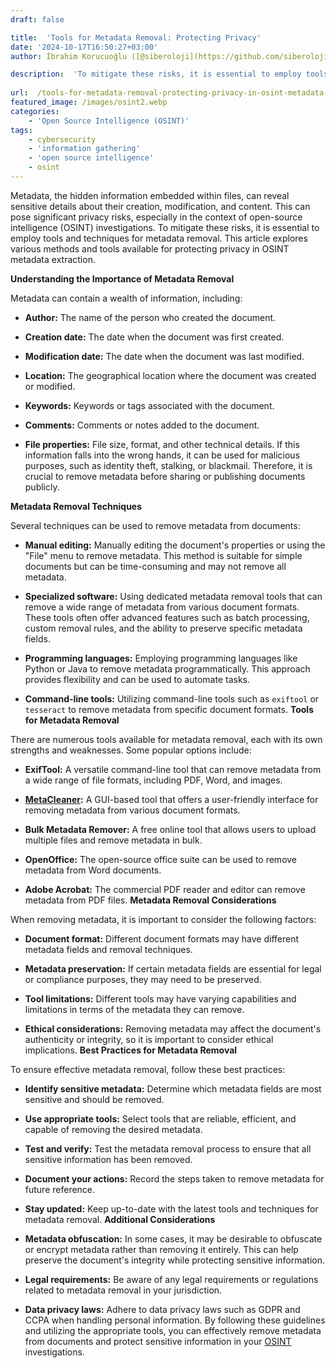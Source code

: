 ```yaml
---
draft: false

title:  'Tools for Metadata Removal: Protecting Privacy'
date: '2024-10-17T16:50:27+03:00'
author: İbrahim Korucuoğlu ([@siberoloji](https://github.com/siberoloji))

description:  'To mitigate these risks, it is essential to employ tools and techniques for metadata removal. This article explores tools available for metadata extraction.' 
 
url:  /tools-for-metadata-removal-protecting-privacy-in-osint-metadata-extraction/
featured_image: /images/osint2.webp
categories:
    - 'Open Source Intelligence (OSINT)'
tags:
    - cybersecurity
    - 'information gathering'
    - 'open source intelligence'
    - osint
---
```



Metadata, the hidden information embedded within files, can reveal sensitive details about their creation, modification, and content. This can pose significant privacy risks, especially in the context of open-source intelligence (OSINT) investigations. To mitigate these risks, it is essential to employ tools and techniques for metadata removal. This article explores various methods and tools available for protecting privacy in OSINT metadata extraction.



**Understanding the Importance of Metadata Removal**



Metadata can contain a wealth of information, including:


* **Author:** The name of the person who created the document.

* **Creation date:** The date when the document was first created.

* **Modification date:** The date when the document was last modified.   

* **Location:** The geographical location where the document was created or modified.

* **Keywords:** Keywords or tags associated with the document.

* **Comments:** Comments or notes added to the document.

* **File properties:** File size, format, and other technical details.
If this information falls into the wrong hands, it can be used for malicious purposes, such as identity theft, stalking, or blackmail. Therefore, it is crucial to remove metadata before sharing or publishing documents publicly.



**Metadata Removal Techniques**



Several techniques can be used to remove metadata from documents:


* **Manual editing:** Manually editing the document's properties or using the "File" menu to remove metadata. This method is suitable for simple documents but can be time-consuming and may not remove all metadata.

* **Specialized software:** Using dedicated metadata removal tools that can remove a wide range of metadata from various document formats. These tools often offer advanced features such as batch processing, custom removal rules, and the ability to preserve specific metadata fields.

* **Programming languages:** Employing programming languages like Python or Java to remove metadata programmatically. This approach provides flexibility and can be used to automate tasks.

* **Command-line tools:** Utilizing command-line tools such as `exiftool` or `tesseract` to remove metadata from specific document formats.
**Tools for Metadata Removal**



There are numerous tools available for metadata removal, each with its own strengths and weaknesses. Some popular options include:


* **ExifTool:** A versatile command-line tool that can remove metadata from a wide range of file formats, including PDF, Word, and images.

* **<a href="https://metacleaner.com" target="_blank" rel="noopener" title="">MetaCleaner</a>:** A GUI-based tool that offers a user-friendly interface for removing metadata from various document formats.

* **Bulk Metadata Remover:** A free online tool that allows users to upload multiple files and remove metadata in bulk.

* **OpenOffice:** The open-source office suite can be used to remove metadata from Word documents.

* **Adobe Acrobat:** The commercial PDF reader and editor can remove metadata from PDF files.
**Metadata Removal Considerations**



When removing metadata, it is important to consider the following factors:


* **Document format:** Different document formats may have different metadata fields and removal techniques.

* **Metadata preservation:** If certain metadata fields are essential for legal or compliance purposes, they may need to be preserved.

* **Tool limitations:** Different tools may have varying capabilities and limitations in terms of the metadata they can remove.

* **Ethical considerations:** Removing metadata may affect the document's authenticity or integrity, so it is important to consider ethical implications.
**Best Practices for Metadata Removal**



To ensure effective metadata removal, follow these best practices:


* **Identify sensitive metadata:** Determine which metadata fields are most sensitive and should be removed.

* **Use appropriate tools:** Select tools that are reliable, efficient, and capable of removing the desired metadata.

* **Test and verify:** Test the metadata removal process to ensure that all sensitive information has been removed.

* **Document your actions:** Record the steps taken to remove metadata for future reference.

* **Stay updated:** Keep up-to-date with the latest tools and techniques for metadata removal.
**Additional Considerations**


* **Metadata obfuscation:** In some cases, it may be desirable to obfuscate or encrypt metadata rather than removing it entirely. This can help preserve the document's integrity while protecting sensitive information.

* **Legal requirements:** Be aware of any legal requirements or regulations related to metadata removal in your jurisdiction.

* **Data privacy laws:** Adhere to data privacy laws such as GDPR and CCPA when handling personal information.
By following these guidelines and utilizing the appropriate tools, you can effectively remove metadata from documents and protect sensitive information in your <a href="https://www.siberoloji.com/list-of-the-100-osint-topics-with-subtopics/" target="_blank" rel="noopener" title="">OSINT</a> investigations.
